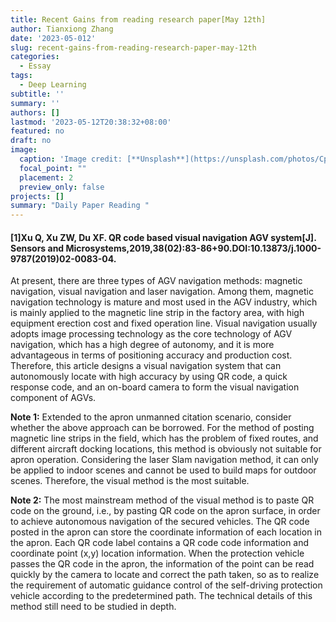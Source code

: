 ```yaml
---
title: Recent Gains from reading research paper[May 12th]
author: Tianxiong Zhang
date: '2023-05-012'
slug: recent-gains-from-reading-research-paper-may-12th
categories:
  - Essay
tags:
  - Deep Learning
subtitle: ''
summary: ''
authors: []
lastmod: '2023-05-12T20:38:32+08:00'
featured: no
draft: no
image:
  caption: 'Image credit: [**Unsplash**](https://unsplash.com/photos/CpkOjOcXdUY)'
  focal_point: ""
  placement: 2
  preview_only: false
projects: []
summary: "Daily Paper Reading "
---
```

#### [1]Xu Q, Xu ZW, Du XF. QR code based visual navigation AGV system[J]. Sensors and Microsystems,2019,38(02):83-86+90.DOI:10.13873/j.1000-9787(2019)02-0083-04.

At present, there are three types of AGV navigation methods: magnetic navigation, visual navigation and laser navigation. Among them, magnetic navigation technology is mature and most used in the AGV industry, which is mainly applied to the magnetic line strip in the factory area, with high equipment erection cost and fixed operation line. Visual navigation usually adopts image processing technology as the core technology of AGV navigation, which has a high degree of autonomy, and it is more advantageous in terms of positioning accuracy and production cost. Therefore, this article designs a visual navigation system that can autonomously locate with high accuracy by using QR code, a quick response code, and an on-board camera to form the visual navigation component of AGVs.

**Note 1:** 
Extended to the apron unmanned citation scenario, consider whether the above approach can be borrowed. For the method of posting magnetic line strips in the field, which has the problem of fixed routes, and different aircraft docking locations, this method is obviously not suitable for apron operation. Considering the laser Slam navigation method, it can only be applied to indoor scenes and cannot be used to build maps for outdoor scenes. Therefore, the visual method is the most suitable.

**Note 2:**
The most mainstream method of the visual method is to paste QR code on the ground, i.e., by pasting QR code on the apron surface, in order to achieve autonomous navigation of the secured vehicles. The QR code posted in the apron can store the coordinate information of each location in the apron. Each QR code label contains a QR code code information and coordinate point (x,y) location information. When the protection vehicle passes the QR code in the apron, the information of the point can be read quickly by the camera to locate and correct the path taken, so as to realize the requirement of automatic guidance control of the self-driving protection vehicle according to the predetermined path. The technical details of this method still need to be studied in depth.






